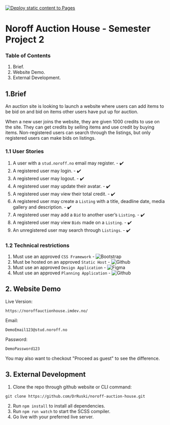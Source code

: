 [![Deploy static content to Pages](https://github.com/DrRuski/noroff-auction-house/actions/workflows/deploy_website.yml/badge.svg)](https://github.com/DrRuski/noroff-auction-house/actions/workflows/deploy_website.yml)

# Noroff Auction House - Semester Project 2


### Table of Contents

1. Brief.
2. Website Demo.
3. External Development.

## 1.Brief

An auction site is looking to launch a website where users can add items to be bid on and bid on items other users have put up for auction.

When a new user joins the website, they are given 1000 credits to use on the site. They can get credits by selling items and use credit by buying items. Non-registered users can search through the listings, but only registered users can make bids on listings.

### 1.1 User Stories

1. A user with a `stud.noroff.no` email may register. - ✔️
2. A registered user may login. - ✔️
3. A registered user may logout. - ✔️
4. A registered user may update their avatar. - ✔️
5. A registered user may view their total credit. - ✔️
6. A registered user may create a `Listing` with a title, deadline date, media gallery and description. - ✔️
7. A registered user may add a `Bid` to another user’s `Listing`. - ✔️
8. A registered user may view `Bids` made on a `Listing`. - ✔️
9. An unregistered user may search through `Listings`. - ✔️

### 1.2 Technical restrictions

1. Must use an approved `CSS Framework` - ![Bootstrap](https://github.com/DrRuski/noroff-auction-house/assets/96174153/853ad50e-9f12-4c57-8a76-0c0f9525dcb9)
2. Must be hosted on an approved `Static Host` - ![Github](https://github.com/DrRuski/noroff-auction-house/assets/96174153/fc2a8494-8a97-41fe-8e9a-6e203e8b159f)
3. Must use an approved `Design Application` - ![Figma](https://github.com/DrRuski/noroff-auction-house/assets/96174153/e6ead403-6847-4316-a383-bf94a6f4d5e9)
4. Must use an approved `Planning Application` - ![Github](https://github.com/DrRuski/noroff-auction-house/assets/96174153/fc2a8494-8a97-41fe-8e9a-6e203e8b159f)

## 2. Website Demo

Live Version:
```
https://noroffauctionhouse.imdev.no/
```

Email:
```
DemoEmail123@stud.noroff.no
```

Password:
```
DemoPassword123
```

You may also want to checkout "Proceed as guest" to see the difference.

## 3. External Development

1. Clone the repo through github website or CLI command:

```
git clone https://github.com/DrRuski/noroff-auction-house.git
```

2. Run `npm install` to install all dependencies.
3. Run `npm run watch` to start the SCSS compiler.
4. Go live with your preferred live server.
